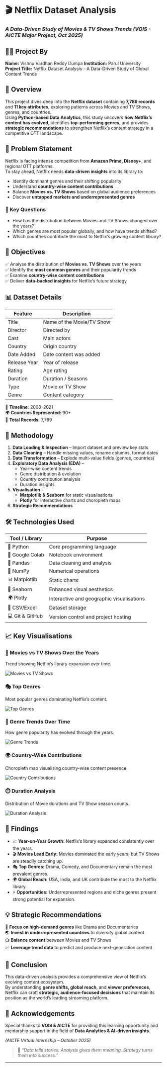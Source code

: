 # 🎬 Netflix Dataset Analysis  
### *A Data-Driven Study of Movies & TV Shows Trends (VOIS - AICTE Major Project, Oct 2025)*  

## 👩‍💻 Project By  
**Name:** Vishnu Vardhan Reddy Dumpa
**Institution:** Parul University   
**Project Title:** Netflix Dataset Analysis – A Data-Driven Study of Global Content Trends  

## 🚀 Overview  
This project dives deep into the **Netflix dataset** containing **7,789 records** and **11 key attributes**, exploring patterns across Movies and TV Shows, genres, and countries.  
Using **Python-based Data Analytics**, this study uncovers **how Netflix’s content has evolved**, identifies **top-performing genres**, and provides **strategic recommendations** to strengthen Netflix’s content strategy in a competitive OTT landscape.

## 🎯 Problem Statement  
Netflix is facing intense competition from **Amazon Prime, Disney+**, and regional OTT platforms.  
To stay ahead, Netflix needs **data-driven insights** into its library to:

- Identify dominant genres and their shifting popularity  
- Understand **country-wise content contributions**  
- Balance **Movies vs. TV Shows** based on global audience preferences  
- Discover **untapped markets and underrepresented genres**  

### 🧠 Key Questions  
- How has the distribution between Movies and TV Shows changed over the years?  
- Which genres are most popular globally, and how have trends shifted?  
- Which countries contribute the most to Netflix’s growing content library?  

## 🎯 Objectives  

✅ Analyse the distribution of **Movies vs. TV Shows** over the years  
✅ Identify the **most common genres** and their popularity trends  
✅ Examine **country-wise content contributions**  
✅ Deliver **data-backed insights** for Netflix’s future strategy  

## 📊 Dataset Details  

| Feature | Description |
|----------|-------------|
| Title | Name of the Movie/TV Show |
| Director | Directed by |
| Cast | Main actors |
| Country | Origin country |
| Date Added | Date content was added |
| Release Year | Year of release |
| Rating | Age rating |
| Duration | Duration / Seasons |
| Type | Movie or TV Show |
| Genre | Content category |

📅 **Timeline:** 2008–2021  
🌍 **Countries Represented:** 90+  
🎥 **Total Records:** 7,789  

## 🧩 Methodology  

1. **Data Loading & Inspection** – Import dataset and preview key stats  
2. **Data Cleaning** – Handle missing values, rename columns, format dates  
3. **Data Transformation** – Explode multi-value fields (genres, countries)  
4. **Exploratory Data Analysis (EDA)** –  
   - Year-wise content trends  
   - Genre distribution & evolution  
   - Country contribution analysis  
   - Duration insights  
5. **Visualisation** –  
   - **Matplotlib & Seaborn** for static visualisations  
   - **Plotly** for interactive charts and choropleth maps  
6. **Strategic Recommendations**  

## 🛠️ Technologies Used  

| Tool / Library | Purpose |
|-----------------|----------|
| 🐍 Python | Core programming language |
| 📘 Google Colab | Notebook environment |
| 🧮 Pandas | Data cleaning and analysis |
| 🔢 NumPy | Numerical operations |
| 📊 Matplotlib | Static charts |
| 🌈 Seaborn | Enhanced visual aesthetics |
| 🌍 Plotly | Interactive and geographic visualisations |
| 📂 CSV/Excel | Dataset storage |
| 💻 Git & GitHub | Version control and project hosting |

## 📈 Key Visualisations  

### 🎥 Movies vs TV Shows Over the Years  
Trend showing Netflix’s library expansion over time.  

![Movies vs TV Shows](https://github.com/user-attachments/assets/1ec8c860-bb62-44f1-84ba-2240964d867d)

### 🎭 Top Genres  
Most popular genres dominating Netflix’s content.  

![Top Genres](https://github.com/user-attachments/assets/4710e8d3-1446-4027-85ce-e699a535bbe8)

### 📆 Genre Trends Over Time  
How genre popularity has evolved through the years.  

![Genre Trends](https://github.com/user-attachments/assets/78bbbb80-0215-47bb-af25-1db3f78c1815)

### 🌍 Country-Wise Contributions  
Choropleth map visualising country-wise content presence.  

![Country Contributions](https://github.com/user-attachments/assets/a0d8642e-0191-4a7f-8e6a-408041551839)

### ⏱️ Duration Analysis  
Distribution of Movie durations and TV Show season counts.  

![Duration Analysis](https://github.com/user-attachments/assets/235d1e63-4d89-4c91-b183-4b8daf55197c)

## 🧠 Findings  
- 📈 **Year-on-Year Growth:** Netflix’s library expanded consistently over the years.  
- 🎬 **Movies Lead Early:** Movies dominated the early years, but TV Shows are steadily catching up.  
- 🎭 **Top Genres:** Drama, Comedy, and Documentary remain the most prevalent genres.  
- 🌍 **Global Reach:** USA, India, and UK contribute the most to the Netflix library.  
- ⚡ **Opportunities:** Underrepresented regions and niche genres present strong potential for expansion.  

## 💡 Strategic Recommendations  
🎯 **Focus on high-demand genres** like Drama and Documentaries  
🌏 **Invest in underrepresented countries** to diversify global content  
📺 **Balance content** between Movies and TV Shows  
📈 **Leverage trend data** to predict and produce next-generation content  

## 🏁 Conclusion  
This data-driven analysis provides a comprehensive view of Netflix’s evolving content ecosystem.  
By understanding **genre shifts, global reach**, and **viewer preferences**, Netflix can craft **strategic, audience-focused decisions** that maintain its position as the world’s leading streaming platform.  

## 👏 Acknowledgements  
Special thanks to **VOIS & AICTE** for providing this learning opportunity and mentorship support in the field of **Data Analytics & AI-driven insights**.

*(AICTE Virtual Internship – October 2025)*  

> 🧩 *“Data tells stories. Analysis gives them meaning. Strategy turns them into success.”*

---
